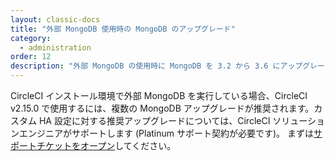 ```yaml
---
layout: classic-docs
title: "外部 MongoDB 使用時の MongoDB のアップグレード"
category:
  - administration
order: 12
description: "外部 MongoDB の使用時に MongoDB を 3.2 から 3.6 にアップグレードする方法"
---
```


CircleCI インストール環境で外部 MongoDB を実行している場合、CircleCI v2.15.0 で使用するには、複数の MongoDB アップグレードが推奨されます。カスタム HA 設定に対する推奨アップグレードについては、CircleCI ソリューションエンジニアがサポートします (Platinum サポート契約が必要です)。 まずは[サポートチケットをオープン](https://support.circleci.com/hc/ja/requests/new)してください。

<!---



## Prerequisite

- You must be running CircleCI v2.15.0 in order to upgrade MongoDB.

## Goals

Upgrade from MongoDB 3.2 to 3.4 and set the Feature Compatibility Version to `3.4`. Upgrade MongoDB to 3.6.

## Upgrade to 3.4

Follow the upgrade procedures outlined by MongoDb [documentation](https://docs.mongodb.com/v3.4/release-notes/3.4/#upgrade-procedures) for your setup (e.g. Replica Set, Sharded Cluster).

Once complete you may run the following admin command (new in 3.4):

```db.adminCommand({setFeatureCompatibilityVersion: "3.4"})```

This will change the compatibility version to 3.4 which will continue to be used once you upgrade to 3.6. More information can be found [here](https://docs.mongodb.com/manual/reference/command/setFeatureCompatibilityVersion/#setfeaturecompatibilityversion).

You can verify it is set properly to `3.4` by running:

```db.adminCommand({getParameter: 1, featureCompatibilityVersion: 1})```

## Upgrade to 3.6

Follow the upgrade procedures outlined by MongoDb [documentation](https://docs.mongodb.com/v3.6/release-notes/3.6/#upgrade-procedures) for your setup (e.g. Replica Set, Sharded Cluster).

You can again verify it is set properly to `3.4` by running:

```db.adminCommand({getParameter: 1, featureCompatibilityVersion: 1})```
--->